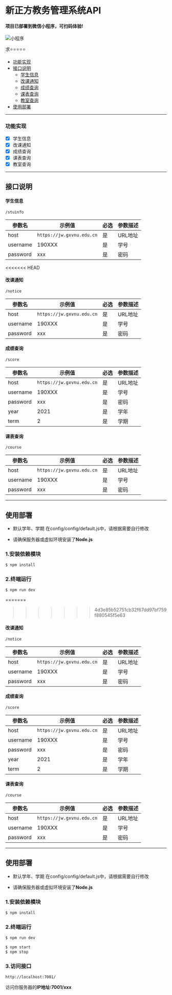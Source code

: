 # 新正方教务管理系统API




#### 项目已部署到微信小程序，可扫码体验!


![小程序](https://s3.bmp.ovh/imgs/2022/04/28/6cdc950f8299c5f1.png)



求⭐⭐⭐⭐⭐


 - [功能实现](#功能实现)
 - [接口说明](#接口说明)
    - [学生信息](#学生信息)
    - [改课通知](#改课通知)
    - [成绩查询](#成绩查询)
    - [课表查询](#课表查询)
    - [教室查询](#教室查询)
 - [使用部署](#使用部署)

------


### 功能实现

 - [x] 学生信息
 - [x] 改课通知
 - [x] 成绩查询
 - [x] 课表查询
 - [x] 教室查询

------


## 接口说明


#### 学生信息 

```
/stuinfo
```

参数名|示例值|必选|参数描述 
 ---- | ---- | ---- | ----
host | ```https://jw.gxvnu.edu.cn``` | 是 | URL地址 |
username | 190XXX | 是 | 学号 
password | xxx    | 是 | 密码 
<<<<<<< HEAD

#### 改课通知
```
/notice
```

参数名|示例值|必选|参数描述 
 ---- | ---- | ---- | ----
host | ```https://jw.gxvnu.edu.cn``` | 是 | URL地址 |
username | 190XXX | 是 | 学号 |
password | xxx    | 是 | 密码 |

#### 成绩查询
```
/score
```

参数名|示例值|必选|参数描述 
 ---- | ---- | ---- | ----
host | ```https://jw.gxvnu.edu.cn``` | 是 | URL地址 |
username | 190XXX | 是 | 学号 |
password | xxx    | 是 | 密码 |
year | 2021 | 是 | 学年 |
term | 2 | 是 | 学期 |

#### 课表查询
```
/course
```

参数名|示例值|必选|参数描述 
 ---- | ---- | ---- | ----
host | ```https://jw.gxvnu.edu.cn``` | 是 | URL地址 |
username | 190XXX | 是 | 学号 |
password | xxx    | 是 | 密码 |


------

## 使用部署
 - 默认学年、学期 在config/config/default.js中，请根据需要自行修改

 - 请确保服务器或虚拟环境安装了**Node.js**

### 1.安装依赖模块

```bash
$ npm install
```

### 2.终端运行

```bash
$ npm run dev
```
=======
>>>>>>> 4d3e85b52751cb32f67dd97bf759f880545f5e63

#### 改课通知
```
/notice
```

参数名|示例值|必选|参数描述 
 ---- | ---- | ---- | ----
host | ```https://jw.gxvnu.edu.cn``` | 是 | URL地址 |
username | 190XXX | 是 | 学号 |
password | xxx    | 是 | 密码 |

#### 成绩查询
```
/score
```

参数名|示例值|必选|参数描述 
 ---- | ---- | ---- | ----
host | ```https://jw.gxvnu.edu.cn``` | 是 | URL地址 |
username | 190XXX | 是 | 学号 |
password | xxx    | 是 | 密码 |
year | 2021 | 是 | 学年 |
term | 2 | 是 | 学期 |

#### 课表查询
```
/course
```

参数名|示例值|必选|参数描述 
 ---- | ---- | ---- | ----
host | ```https://jw.gxvnu.edu.cn``` | 是 | URL地址 |
username | 190XXX | 是 | 学号 |
password | xxx    | 是 | 密码 |


------

## 使用部署
 - 默认学年、学期 在config/config/default.js中，请根据需要自行修改

 - 请确保服务器或虚拟环境安装了**Node.js**

### 1.安装依赖模块

```bash
$ npm install
```

### 2.终端运行

```bash
$ npm run dev
```
```bash
$ npm start
$ npm stop
```

### 3.访问接口

```
http://localhost:7001/
```

访问你服务器的**IP地址:7001/xxx**